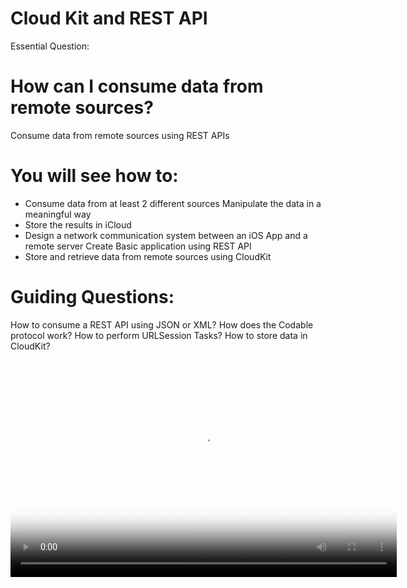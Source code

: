 # Cloud Kit and REST API

Essential Question:
# How can I consume data from remote sources?

Consume data from remote sources using REST APIs

# You will see how to:

- Consume data from at least 2 different sources Manipulate the data in a meaningful way
- Store the results in iCloud
- Design a network communication system between an iOS App and a remote server Create Basic application using REST API
- Store and retrieve data from remote sources using CloudKit
  
# Guiding Questions:

How to consume a REST API using JSON or XML? 
How does the Codable protocol work?
How to perform URLSession Tasks?
How to store data in CloudKit?


<video poster="saveToCloud.jpg" width="618" height="347" controls preload> 
    <source src="saveToCloudVideo.mp4" media="only screen and (min-device-width: 568px)"></source> 
    <source src="saveToCloudVideo.webm"></source> 
</video>
